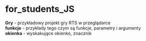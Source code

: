 # for_students_JS

**Gry** - przykładowy projekt gry RTS w przeglądarce <br>
**funkcje** - przykłady tego czym są funkcje, parametry i argumenty <br>
**okienka** - wyskakujące okienko, znacznik <dialog> i div ze stylem display: none;
**obiekty** - przykład tworzenia obiektów w JS <br>
**random** - aplikacja do losowania ucznia do odpowiedzi <br>

https://download-directory.github.io/ - stronka do pobrania pojedynczego folderu z repo


